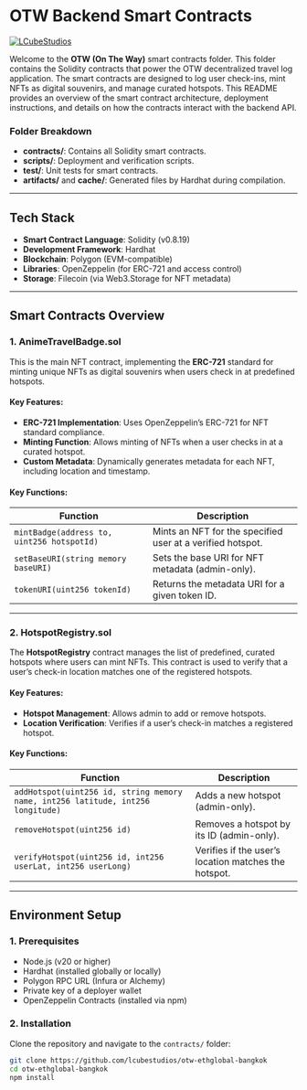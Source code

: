 # OTW Backend Smart Contracts

[![LCubeStudios](https://badgen.net/badge/Developed%20by/LCube%20Studios?color=FFCB05)](https://lcubestudios.io)


Welcome to the **OTW (On The Way)** smart contracts folder. This folder contains the Solidity contracts that power the OTW decentralized travel log application. The smart contracts are designed to log user check-ins, mint NFTs as digital souvenirs, and manage curated hotspots. This README provides an overview of the smart contract architecture, deployment instructions, and details on how the contracts interact with the backend API.

### **Folder Breakdown**

- **contracts/**: Contains all Solidity smart contracts.
- **scripts/**: Deployment and verification scripts.
- **test/**: Unit tests for smart contracts.
- **artifacts/** and **cache/**: Generated files by Hardhat during compilation.

---

## **Tech Stack**

- **Smart Contract Language**: Solidity (v0.8.19)
- **Development Framework**: Hardhat
- **Blockchain**: Polygon (EVM-compatible)
- **Libraries**: OpenZeppelin (for ERC-721 and access control)
- **Storage**: Filecoin (via Web3.Storage for NFT metadata)

---

## **Smart Contracts Overview**

### **1. AnimeTravelBadge.sol**

This is the main NFT contract, implementing the **ERC-721** standard for minting unique NFTs as digital souvenirs when users check in at predefined hotspots.

#### **Key Features:**
- **ERC-721 Implementation**: Uses OpenZeppelin’s ERC-721 for NFT standard compliance.
- **Minting Function**: Allows minting of NFTs when a user checks in at a curated hotspot.
- **Custom Metadata**: Dynamically generates metadata for each NFT, including location and timestamp.

#### **Key Functions:**

| Function               | Description                                            |
| ---------------------- | ------------------------------------------------------ |
| `mintBadge(address to, uint256 hotspotId)` | Mints an NFT for the specified user at a verified hotspot. |
| `setBaseURI(string memory baseURI)`        | Sets the base URI for NFT metadata (admin-only).           |
| `tokenURI(uint256 tokenId)`                | Returns the metadata URI for a given token ID.             |

---

### **2. HotspotRegistry.sol**

The **HotspotRegistry** contract manages the list of predefined, curated hotspots where users can mint NFTs. This contract is used to verify that a user’s check-in location matches one of the registered hotspots.

#### **Key Features:**
- **Hotspot Management**: Allows admin to add or remove hotspots.
- **Location Verification**: Verifies if a user’s check-in matches a registered hotspot.

#### **Key Functions:**

| Function                      | Description                                      |
| ----------------------------- | ------------------------------------------------ |
| `addHotspot(uint256 id, string memory name, int256 latitude, int256 longitude)` | Adds a new hotspot (admin-only). |
| `removeHotspot(uint256 id)`   | Removes a hotspot by its ID (admin-only).        |
| `verifyHotspot(uint256 id, int256 userLat, int256 userLong)` | Verifies if the user’s location matches the hotspot. |

---

## **Environment Setup**

### **1. Prerequisites**

- Node.js (v20 or higher)
- Hardhat (installed globally or locally)
- Polygon RPC URL (Infura or Alchemy)
- Private key of a deployer wallet
- OpenZeppelin Contracts (installed via npm)

### **2. Installation**

Clone the repository and navigate to the `contracts/` folder:

```bash
git clone https://github.com/lcubestudios/otw-ethglobal-bangkok
cd otw-ethglobal-bangkok
npm install